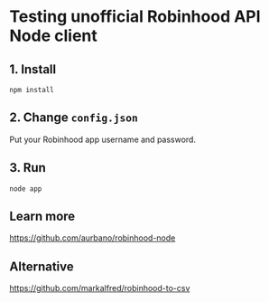 # Testing unofficial Robinhood API Node client

## 1. Install

```
npm install
```

## 2. Change `config.json`

Put your Robinhood app username and password.

## 3. Run

```
node app
```

## Learn more

https://github.com/aurbano/robinhood-node

## Alternative

https://github.com/markalfred/robinhood-to-csv
